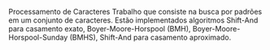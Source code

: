 Processamento de Caracteres
Trabalho que consiste na busca por padrões em um conjunto de caracteres.
Estão implementados algoritmos Shift-And para casamento exato, Boyer-Moore-Horspool (BMH), Boyer-Moore-Horspool-Sunday (BMHS), Shift-And para casamento aproximado.
